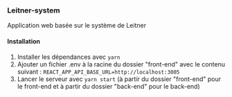 ### Leitner-system
Application web basée sur le système de Leitner

#### Installation
1. Installer les dépendances avec `yarn`
2. Ajouter un fichier .env à la racine du dossier "front-end" avec le contenu suivant : ```REACT_APP_API_BASE_URL=http://localhost:3005```
3. Lancer le serveur avec `yarn start` (à partir du dossier "front-end" pour le front-end et à partir du dossier "back-end" pour le back-end)

